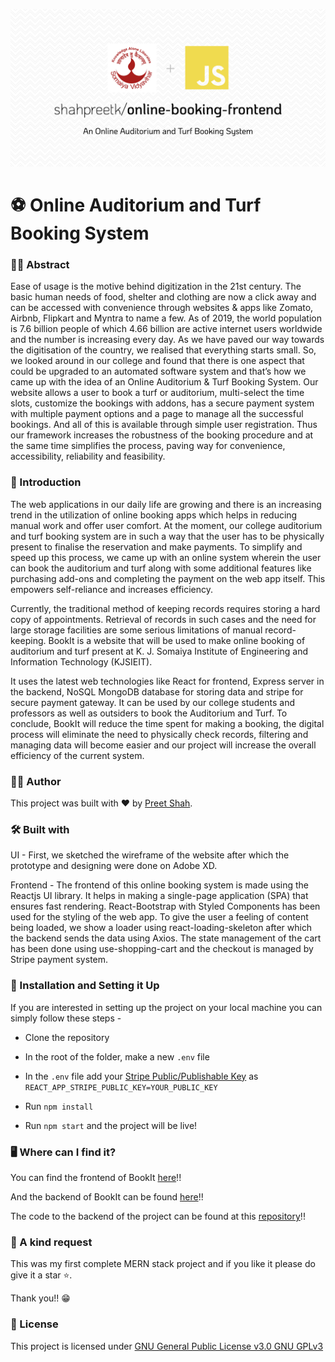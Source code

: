 ![online-booking-frontend](./public/assets/github-readme-banner.png)

# ⚽️ Online Auditorium and Turf Booking System

### 👩‍🏫 Abstract

Ease of usage is the motive behind digitization in the 21st century. The basic human needs of food, shelter and clothing are now a click away and can be accessed with convenience through websites & apps like Zomato, Airbnb, Flipkart and Myntra to name a few. As of 2019, the world population is 7.6 billion people of which 4.66 billion are active internet users worldwide and the number is increasing every day. As we have paved our way towards the digitisation of the country, we realised that everything starts small. So, we looked around in our college and found that there is one aspect that could be upgraded to an automated software system and that’s how we came up with the idea of an Online Auditorium & Turf Booking System. Our website allows a user to book a turf or auditorium, multi-select the time slots, customize the bookings with addons, has a secure payment system with multiple payment options and a page to manage all the successful bookings. And all of this is available through simple user registration. Thus our framework increases the robustness of the booking procedure and at the same time simplifies the process, paving way for convenience, accessibility, reliability and feasibility.

### 📜 Introduction

The web applications in our daily life are growing and there is an increasing trend in the utilization of online booking apps which helps in reducing manual work and offer user comfort. At the moment, our college auditorium and turf booking system are in such a way that the user has to be physically present to finalise the reservation and make payments. To simplify and speed up this process, we came up with an online system wherein the user can book the auditorium and turf along with some additional features like purchasing add-ons and completing the payment on the web app itself. This empowers self-reliance and increases efficiency.

Currently, the traditional method of keeping records requires storing a hard copy of appointments. Retrieval of records in such cases and the need for large storage facilities are some serious limitations of manual record-keeping. BookIt is a website that will be used to make online booking of auditorium and turf present at K. J. Somaiya Institute of Engineering and Information Technology (KJSIEIT).

It uses the latest web technologies like React for frontend, Express server in the backend, NoSQL MongoDB database for storing data and stripe for secure payment gateway. It can be used by our college students and professors as well as outsiders to book the Auditorium and Turf. To conclude, BookIt will reduce the time spent for making a booking, the digital process will eliminate the need to physically check records, filtering and managing data will become easier and our project will increase the overall efficiency of the current system.

### 👩‍💻 Author

This project was built with ❤️ by [Preet Shah](https://github.com/shahpreetk).

### 🛠 Built with

UI - First, we sketched the wireframe of the website after which the prototype and designing were done on Adobe XD.

Frontend - The frontend of this online booking system is made using the Reactjs UI library. It helps in making a single-page application (SPA) that ensures fast rendering. React-Bootstrap with Styled Components has been used for the styling of the web app. To give the user a feeling of content being loaded, we show a loader using react-loading-skeleton after which the backend sends the data using Axios. The state management of the cart has been done using use-shopping-cart and the checkout is managed by Stripe payment system.

### 🔨 Installation and Setting it Up

If you are interested in setting up the project on your local machine you can simply follow these steps -

- Clone the repository

- In the root of the folder, make a new `.env` file

- In the `.env` file add your [Stripe Public/Publishable Key](https://stripe.com/docs/keys) as `REACT_APP_STRIPE_PUBLIC_KEY=YOUR_PUBLIC_KEY`

- Run `npm install`

- Run `npm start` and the project will be live!

### 🖥 Where can I find it?

You can find the frontend of BookIt [here](https://kjsieit-onlinebooking.netlify.app/)!!

And the backend of BookIt can be found [here](https://onlinebooking-backend.herokuapp.com)!!

The code to the backend of the project can be found at this [repository](https://github.com/shahpreetk/beproject-backend)!!

### 🙈 A kind request

This was my first complete MERN stack project and if you like it please do give it a star ⭐️.

Thank you!! 😁

### 📝 License

This project is licensed under [GNU General Public License v3.0
GNU GPLv3](https://spdx.org/licenses/GPL-3.0-or-later.html)
